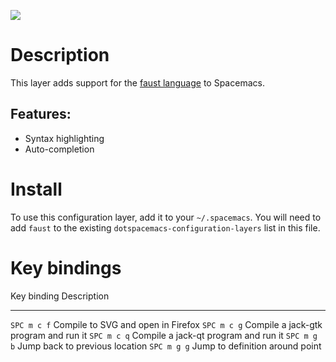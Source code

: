 ![](img/faust.png)

Description
===========

This layer adds support for the [faust
language](https://en.wikipedia.org/wiki/FAUST_(programming_language)) to
Spacemacs.

Features:
---------

-   Syntax highlighting
-   Auto-completion

Install
=======

To use this configuration layer, add it to your `~/.spacemacs`. You will
need to add `faust` to the existing `dotspacemacs-configuration-layers`
list in this file.

Key bindings
============

  Key binding   Description
  ------------- ---------------------------------------
  `SPC m c f`   Compile to SVG and open in Firefox
  `SPC m c g`   Compile a jack-gtk program and run it
  `SPC m c q`   Compile a jack-qt program and run it
  `SPC m g b`   Jump back to previous location
  `SPC m g g`   Jump to definition around point
